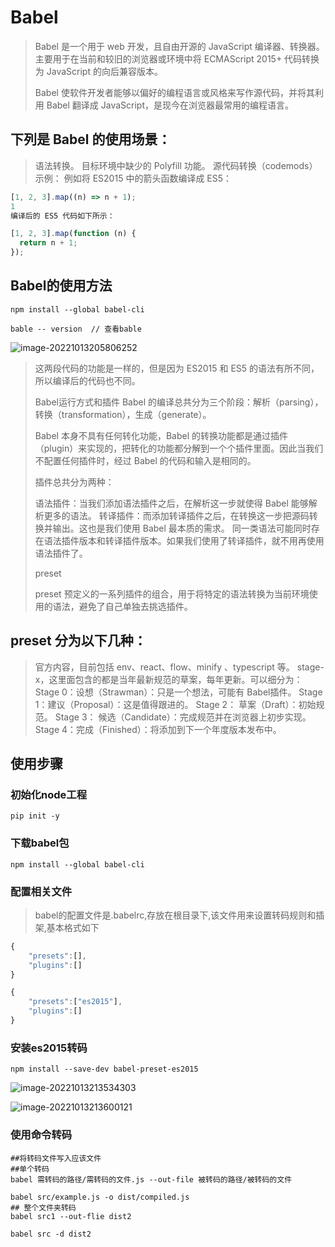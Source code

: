 # Babel

> Babel 是一个用于 web 开发，且自由开源的 JavaScript 编译器、转换器。主要用于在当前和较旧的浏览器或环境中将 ECMAScript 2015+ 代码转换为 JavaScript 的向后兼容版本。
>
> Babel 使软件开发者能够以偏好的编程语言或风格来写作源代码，并将其利用 Babel 翻译成 JavaScript，是现今在浏览器最常用的编程语言。



## 下列是 Babel 的使用场景：

> 语法转换。
> 目标环境中缺少的 Polyfill 功能。
> 源代码转换（codemods）
> 示例：
> 例如将 ES2015 中的箭头函数编译成 ES5：

```js
[1, 2, 3].map((n) => n + 1);
1
编译后的 ES5 代码如下所示：

[1, 2, 3].map(function (n) {
  return n + 1;
});
```

## Babel的使用方法

```shell
npm install --global babel-cli

bable -- version  // 查看bable
```

![image-20221013205806252](E:\Typora\data\img\image-20221013205806252.png)

> 这两段代码的功能是一样的，但是因为 ES2015 和 ES5 的语法有所不同，所以编译后的代码也不同。
>
> Babel运行方式和插件
> Babel 的编译总共分为三个阶段：解析（parsing），转换（transformation），生成（generate）。
>
> Babel 本身不具有任何转化功能，Babel 的转换功能都是通过插件（plugin）来实现的，把转化的功能都分解到一个个插件里面。因此当我们不配置任何插件时，经过 Babel 的代码和输入是相同的。
>
> 插件总共分为两种：
>
> 语法插件：当我们添加语法插件之后，在解析这一步就使得 Babel 能够解析更多的语法。
> 转译插件：而添加转译插件之后，在转换这一步把源码转换并输出。这也是我们使用 Babel 最本质的需求。
> 同一类语法可能同时存在语法插件版本和转译插件版本。如果我们使用了转译插件，就不用再使用语法插件了。
>
> preset
>
> preset 预定义的一系列插件的组合，用于将特定的语法转换为当前环境使用的语法，避免了自己单独去挑选插件。

## preset 分为以下几种：

> 官方内容，目前包括 env、react、flow、minify 、typescript 等。
> stage-x，这里面包含的都是当年最新规范的草案，每年更新。可以细分为：
> Stage 0：设想（Strawman）：只是一个想法，可能有 Babel插件。
> Stage 1：建议（Proposal）：这是值得跟进的。
> Stage 2： 草案（Draft）：初始规范。
> Stage 3： 候选（Candidate）：完成规范并在浏览器上初步实现。
> Stage 4：完成（Finished）：将添加到下一个年度版本发布中。
>

## 使用步骤

### 初始化node工程

```
pip init -y
```

### 下载babel包

```
npm install --global babel-cli
```

### 配置相关文件

> babel的配置文件是.babelrc,存放在根目录下,该文件用来设置转码规则和插架,基本格式如下

```js
{
	"presets":[],
	"plugins":[]
}
```

```js
{
	"presets":["es2015"],
	"plugins":[]
}
```

### 安装es2015转码

```
npm install --save-dev babel-preset-es2015
```

![image-20221013213534303](E:\Typora\data\img\image-20221013213534303.png)

![image-20221013213600121](E:\Typora\data\img\image-20221013213600121.png)

### 使用命令转码

```
##将转码文件写入应该文件
##单个转码
babel 需转码的路径/需转码的文件.js --out-file 被转码的路径/被转码的文件

babel src/example.js -o dist/compiled.js
## 整个文件夹转码
babel src1 --out-flie dist2

babel src -d dist2

```

